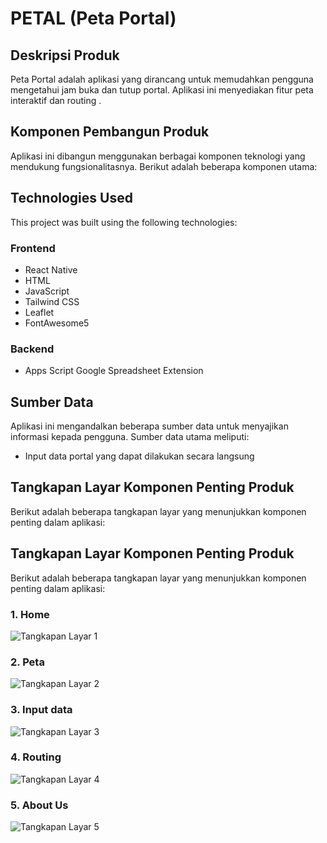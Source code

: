 # PETAL (Peta Portal)

## Deskripsi Produk
Peta Portal adalah aplikasi yang dirancang untuk memudahkan pengguna mengetahui jam buka dan tutup portal. Aplikasi ini menyediakan fitur peta interaktif dan routing .

## Komponen Pembangun Produk
Aplikasi ini dibangun menggunakan berbagai komponen teknologi yang mendukung fungsionalitasnya. Berikut adalah beberapa komponen utama:

## Technologies Used

This project was built using the following technologies:

### Frontend
- React Native
- HTML
- JavaScript
- Tailwind CSS
- Leaflet
- FontAwesome5

### Backend
- Apps Script Google Spreadsheet Extension


## Sumber Data
Aplikasi ini mengandalkan beberapa sumber data untuk menyajikan informasi kepada pengguna. Sumber data utama meliputi:

- Input data portal yang dapat dilakukan secara langsung

## Tangkapan Layar Komponen Penting Produk
Berikut adalah beberapa tangkapan layar yang menunjukkan komponen penting dalam aplikasi:

## Tangkapan Layar Komponen Penting Produk
Berikut adalah beberapa tangkapan layar yang menunjukkan komponen penting dalam aplikasi:

### 1. Home
![Tangkapan Layar 1](src/image1.png)

### 2. Peta
![Tangkapan Layar 2](src/image2.png)

### 3. Input data
![Tangkapan Layar 3](src/image3.png)

### 4. Routing
![Tangkapan Layar 4](src/image4.png)

### 5. About Us
![Tangkapan Layar 5](src/image5.png)